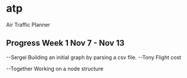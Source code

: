 # atp
Air Traffic Planner
## Progress Week 1 Nov 7 - Nov 13
--Sergei
Building an initial graph by parsing a csv file. 
--Tony
Flight cost

--Together
Working on a node structure
